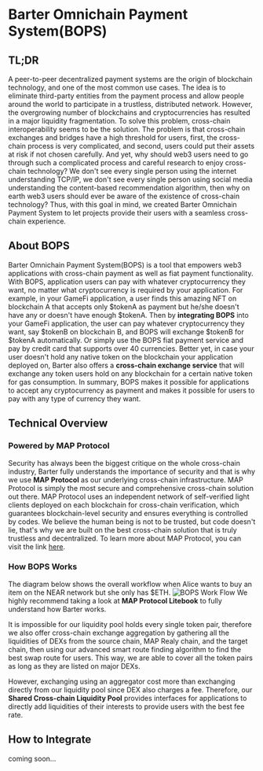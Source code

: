 # Barter Omnichain Payment System(BOPS)

## TL;DR
A peer-to-peer decentralized payment systems are the origin of blockchain technology, and one of the most common use cases. The idea is to eliminate third-party entities from the payment process and allow people around the world to participate in a trustless, distributed network. However, the overgrowing number of blockchains and cryptocurrencies has resulted in a major liquidity fragmentation. To solve this problem, cross-chain interoperability seems to be the solution. The problem is that cross-chain exchanges and bridges have a high threshold for users, first, the cross-chain process is very complicated, and second, users could put their assets at risk if not chosen carefully. And yet, why should web3 users need to go through such a complicated process and careful research to enjoy cross-chain technology? We don't see every single person using the internet understanding TCP/IP, we don't see every single person using social media understanding the content-based recommendation algorithm, then why on earth web3 users should ever be aware of the existence of cross-chain technology? Thus, with this goal in mind, we created Barter Omnichain Payment System to let projects provide their users with a seamless cross-chain experience.
<br> 
## About BOPS
Barter Omnichain Payment System(BOPS) is a tool that empowers web3 applications with cross-chain payment as well as fiat payment functionality. With BOPS, application users can pay with whatever cryptocurrency they want, no matter what cryptocurrency is required by your application. For example, in your GameFi application, a user finds this amazing NFT on blockchain A that accepts only \$tokenA as payment but he/she doesn't have any or doesn't have enough \$tokenA. Then by __integrating BOPS__ into your GameFi application, the user can pay whatever cryptocurrency they want, say \$tokenB on blockchain B, and BOPS will exchange \$tokenB for \$tokenA automatically. Or simply use the BOPS fiat payment service and pay by credit card that supports over 40 currencies. Better yet, in case your user doesn't hold any native token on the blockchain your application deployed on, Barter also offers a __cross-chain exchange service__ that will exchange any token users hold on any blockchain for a certain native token for gas consumption. In summary, BOPS makes it possible for applications to accept any cryptocurrency as payment and makes it possible for users to pay with any type of currency they want.
<br> 
## Technical Overview
### Powered by MAP Protocol
Security has always been the biggest critique on the whole cross-chain industry, Barter fully understands the importance of security and that is why we use __MAP Protocol__ as our underlying cross-chain infrastructure. MAP Protocol is simply the most secure and comprehensive cross-chain solution out there. MAP Protocol uses an independent network of self-verified light clients deployed on each blockchain for cross-chain verification, which guarantees blockchain-level security and ensures everything is controlled by codes. We believe the human being is not to be trusted, but code doesn't lie, that's why we are built on the best cross-chain solution that is truly trustless and decentralized. To learn more about MAP Protocol, you can visit the link [here](https://files.maplabs.io/pdf/mapprotocol_whitepaper_en.pdf).

### How BOPS Works
The diagram below shows the overall workflow when Alice wants to buy an item on the NEAR network but she only has $ETH.
![BOPS Work Flow](/img/logo.png "BOPS Work Flow")
We highly recommend taking a look at __MAP Protocol Litebook__ to fully understand how Barter works.

It is impossible for our liquidity pool holds every single token pair, therefore we also offer cross-chain exchange aggregation by gathering all the liquidities of DEXs from the source chain, MAP Realy chain, and the target chain, then using our advanced smart route finding algorithm to find the best swap route for users. This way, we are able to cover all the token pairs as long as they are listed on major DEXs.

However, exchanging using an aggregator cost more than exchanging directly from our liquidity pool since DEX also charges a fee. Therefore, our __Shared Cross-chain Liquidity Pool__ provides interfaces for applications to directly add liquidities of their interests to provide users with the best fee rate.
<br>

## How to Integrate
coming soon...
